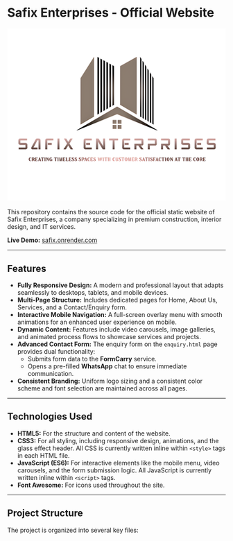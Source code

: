 # Safix Enterprises - Official Website

![Safix Enterprises](https://github.com/MdTabish24/Safix-Enterprises/blob/main/logo.png)

This repository contains the source code for the official static website of Safix Enterprises, a company specializing in premium construction, interior design, and IT services.

**Live Demo:** [safix.onrender.com](https://safix.onrender.com)

---

## Features

- **Fully Responsive Design:** A modern and professional layout that adapts seamlessly to desktops, tablets, and mobile devices.
- **Multi-Page Structure:** Includes dedicated pages for Home, About Us, Services, and a Contact/Enquiry form.
- **Interactive Mobile Navigation:** A full-screen overlay menu with smooth animations for an enhanced user experience on mobile.
- **Dynamic Content:** Features include video carousels, image galleries, and animated process flows to showcase services and projects.
- **Advanced Contact Form:** The enquiry form on the `enquiry.html` page provides dual functionality:
    - Submits form data to the **FormCarry** service.
    - Opens a pre-filled **WhatsApp** chat to ensure immediate communication.
- **Consistent Branding:** Uniform logo sizing and a consistent color scheme and font selection are maintained across all pages.

---

## Technologies Used

- **HTML5:** For the structure and content of the website.
- **CSS3:** For all styling, including responsive design, animations, and the glass effect header. All CSS is currently written inline within `<style>` tags in each HTML file.
- **JavaScript (ES6):** For interactive elements like the mobile menu, video carousels, and the form submission logic. All JavaScript is currently written inline within `<script>` tags.
- **Font Awesome:** For icons used throughout the site.

---

## Project Structure

The project is organized into several key files:
